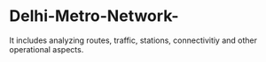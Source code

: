 # Delhi-Metro-Network-
It includes analyzing routes, traffic, stations, connectivitiy and other operational aspects.
